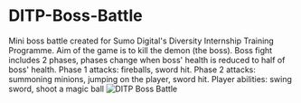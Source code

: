 # DITP-Boss-Battle
Mini boss battle created for Sumo Digital's Diversity Internship Training Programme. Aim of the game is to kill the demon (the boss).
Boss fight includes 2 phases, phases change when boss' health is reduced to half of boss' health.
Phase 1 attacks: fireballs, sword hit.
Phase 2 attacks: summoning minions, jumping on the player, sword hit.
Player abilities: swing sword, shoot a magic ball
![DITP Boss Battle](https://user-images.githubusercontent.com/80863335/197191194-7bbe25c7-95c1-4ea9-949c-3c70d8094197.gif)

